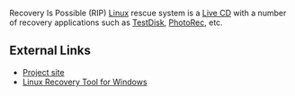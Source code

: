 Recovery Is Possible (RIP) [Linux](Linux "wikilink") rescue system is a
[Live CD](Live_CD "wikilink") with a number of recovery applications
such as [TestDisk](TestDisk "wikilink"),
[PhotoRec](PhotoRec "wikilink"), etc.

## External Links

- [Project
  site](http://www.tux.org/pub/people/kent-robotti/looplinux/rip/)
- [Linux Recovery Tool for
  Windows](http://www.stellarinfo.com/linux-data-recovery.htm)
